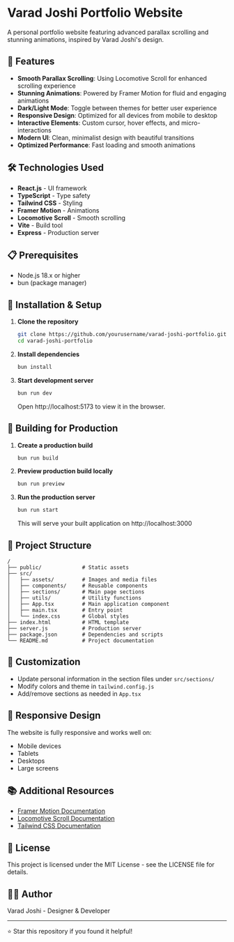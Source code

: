 # Varad Joshi Portfolio Website

A personal portfolio website featuring advanced parallax scrolling and stunning animations, inspired by Varad Joshi's design.

## 🚀 Features

- **Smooth Parallax Scrolling**: Using Locomotive Scroll for enhanced scrolling experience
- **Stunning Animations**: Powered by Framer Motion for fluid and engaging animations
- **Dark/Light Mode**: Toggle between themes for better user experience
- **Responsive Design**: Optimized for all devices from mobile to desktop
- **Interactive Elements**: Custom cursor, hover effects, and micro-interactions
- **Modern UI**: Clean, minimalist design with beautiful transitions
- **Optimized Performance**: Fast loading and smooth animations

## 🛠️ Technologies Used

- **React.js** - UI framework
- **TypeScript** - Type safety
- **Tailwind CSS** - Styling
- **Framer Motion** - Animations
- **Locomotive Scroll** - Smooth scrolling
- **Vite** - Build tool
- **Express** - Production server

## 📋 Prerequisites

- Node.js 18.x or higher
- bun (package manager)

## 🔧 Installation & Setup

1. **Clone the repository**
   ```bash
   git clone https://github.com/yourusername/varad-joshi-portfolio.git
   cd varad-joshi-portfolio
   ```

2. **Install dependencies**
   ```bash
   bun install
   ```

3. **Start development server**
   ```bash
   bun run dev
   ```
   Open http://localhost:5173 to view it in the browser.

## 🚀 Building for Production

1. **Create a production build**
   ```bash
   bun run build
   ```

2. **Preview production build locally**
   ```bash
   bun run preview
   ```

3. **Run the production server**
   ```bash
   bun run start
   ```
   This will serve your built application on http://localhost:3000

## 📄 Project Structure

```
/
├── public/             # Static assets
├── src/
│   ├── assets/         # Images and media files
│   ├── components/     # Reusable components
│   ├── sections/       # Main page sections
│   ├── utils/          # Utility functions
│   ├── App.tsx         # Main application component
│   ├── main.tsx        # Entry point
│   └── index.css       # Global styles
├── index.html          # HTML template
├── server.js           # Production server
├── package.json        # Dependencies and scripts
└── README.md           # Project documentation
```

## 🎨 Customization

- Update personal information in the section files under `src/sections/`
- Modify colors and theme in `tailwind.config.js`
- Add/remove sections as needed in `App.tsx`

## 📱 Responsive Design

The website is fully responsive and works well on:
- Mobile devices
- Tablets
- Desktops
- Large screens

## 📚 Additional Resources

- [Framer Motion Documentation](https://www.framer.com/motion/)
- [Locomotive Scroll Documentation](https://github.com/locomotivemtl/locomotive-scroll)
- [Tailwind CSS Documentation](https://tailwindcss.com/docs)

## 📝 License

This project is licensed under the MIT License - see the LICENSE file for details.

## 👨‍💻 Author

Varad Joshi - Designer & Developer

---

⭐️ Star this repository if you found it helpful! 